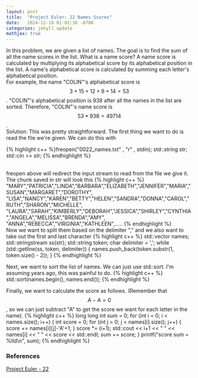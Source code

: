 ```yaml
---
layout: post
title:  "Project Euler: 22 Names Scores"
date:   2024-12-10 01:01:36 -0700
categories: jekyll update
mathjax: true
---
```

In this problem, we are given a list of names. The goal is to find the sum of all the name scores in the list. What is a name score? A name score is calculated by multiplying its alphabetical score by its alphabetical position in the list. A name's alphabetical score is calculated by summing each letter's alphabetical position. 
<br>
For example, the name "COLIN"'s alphabetical score is $$3 + 15 + 12 + 9 + 14 = 53$$. "COLIN"'s alphabetical position is 938 after all the names in the list are sorted. Therefore, "COLIN"'s name score is $$53 * 938 = 49714$$.
<br>
Solution: This was pretty straightforward. The first thing we want to do is read the file we're given. We can do this with
<!------------------------------------------------------------------------------------>
{% highlight c++ %}freopen("0022_names.txt" , "r" , stdin);
std::string str;
std::cin >> str;
{% endhighlight %}
<!------------------------------------------------------------------------------------>
<br>
freopen above will redirect the input stream to read from the file we give it. The chunk saved in str will look this
{% highlight c++ %}
"MARY","PATRICIA","LINDA","BARBARA","ELIZABETH","JENNIFER","MARIA","SUSAN","MARGARET","DOROTHY",
"LISA","NANCY","KAREN","BETTY","HELEN","SANDRA","DONNA","CAROL","RUTH","SHARON","MICHELLE",
"LAURA","SARAH","KIMBERLY","DEBORAH","JESSICA","SHIRLEY","CYNTHIA","ANGELA","MELISSA","BRENDA","AMY",
"ANNA","REBECCA","VIRGINIA","KATHLEEN",.....
{% endhighlight %}
<!------------------------------------------------------------------------------------>
<br>
Now we want to split them based on the delimiter "," and we also want to take out the first and last character
{% highlight c++ %}
std::vector<std::string> names;
std::stringstream ss(str);
std::string token;
char delimiter = ',';
while (std::getline(ss, token, delimiter)) {
    names.push_back(token.substr(1, token.size() - 2));
}
{% endhighlight %}
<!------------------------------------------------------------------------------------>

Next, we want to sort the list of names. We can just use std::sort. I'm assuming years ago, this was painful to do.
{% highlight c++ %}
std::sort(names.begin(), names.end());
{% endhighlight %}


Finally, we want to calculate the score as follows. (Remember that $$A-A=0$$, so we can just subtract "A" to get the score we want for each letter in the name). 
{% highlight c++ %}
long long int sum = 0;
for (int i = 0; i < names.size(); i++) {
    int score = 0;
    for (int j = 0; j < names[i].size(); j++) {
        score += names[i][j]-'A'+1;
    }
    score *= (i+1);
    std::cout << i+1 << " " << names[i] << " " << score << std::endl;
    sum += score;
}
printf("score sum = %lld\n", sum);
{% endhighlight %}
<br>
<!------------------------------------------------------------------------------------>
<h3>References</h3>
<a href="https://projecteuler.net/problem=22">Project Euler - 22</a>
<br>

